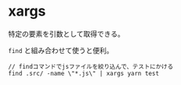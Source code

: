 # xargs

特定の要素を引数として取得できる。

`find` と組み合わせて使うと便利。

```
// findコマンドでjsファイルを絞り込んで、テストにかける
find .src/ -name \"*.js\" | xargs yarn test
```
